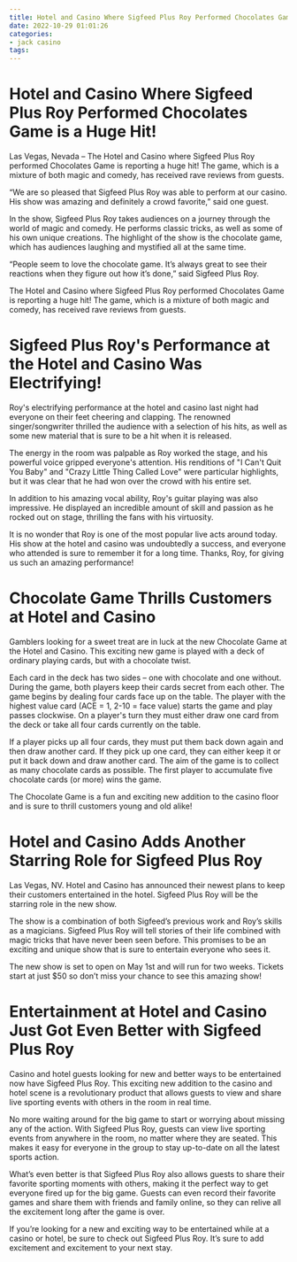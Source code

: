 ```yaml
---
title: Hotel and Casino Where Sigfeed Plus Roy Performed Chocolates Game is a Huge Hit!
date: 2022-10-29 01:01:26
categories:
- jack casino
tags:
---
```



#  Hotel and Casino Where Sigfeed Plus Roy Performed Chocolates Game is a Huge Hit!

Las Vegas, Nevada – The Hotel and Casino where Sigfeed Plus Roy performed Chocolates Game is reporting a huge hit! The game, which is a mixture of both magic and comedy, has received rave reviews from guests.

“We are so pleased that Sigfeed Plus Roy was able to perform at our casino. His show was amazing and definitely a crowd favorite,” said one guest.

In the show, Sigfeed Plus Roy takes audiences on a journey through the world of magic and comedy. He performs classic tricks, as well as some of his own unique creations. The highlight of the show is the chocolate game, which has audiences laughing and mystified all at the same time.

“People seem to love the chocolate game. It’s always great to see their reactions when they figure out how it’s done,” said Sigfeed Plus Roy.

The Hotel and Casino where Sigfeed Plus Roy performed Chocolates Game is reporting a huge hit! The game, which is a mixture of both magic and comedy, has received rave reviews from guests.

#  Sigfeed Plus Roy's Performance at the Hotel and Casino Was Electrifying!

Roy's electrifying performance at the hotel and casino last night had everyone on their feet cheering and clapping. The renowned singer/songwriter thrilled the audience with a selection of his hits, as well as some new material that is sure to be a hit when it is released.

The energy in the room was palpable as Roy worked the stage, and his powerful voice gripped everyone's attention. His renditions of "I Can't Quit You Baby" and "Crazy Little Thing Called Love" were particular highlights, but it was clear that he had won over the crowd with his entire set.

In addition to his amazing vocal ability, Roy's guitar playing was also impressive. He displayed an incredible amount of skill and passion as he rocked out on stage, thrilling the fans with his virtuosity.

It is no wonder that Roy is one of the most popular live acts around today. His show at the hotel and casino was undoubtedly a success, and everyone who attended is sure to remember it for a long time. Thanks, Roy, for giving us such an amazing performance!

#  Chocolate Game Thrills Customers at Hotel and Casino

Gamblers looking for a sweet treat are in luck at the new Chocolate Game at the Hotel and Casino. This exciting new game is played with a deck of ordinary playing cards, but with a chocolate twist.

Each card in the deck has two sides – one with chocolate and one without. During the game, both players keep their cards secret from each other. The game begins by dealing four cards face up on the table. The player with the highest value card (ACE = 1, 2-10 = face value) starts the game and play passes clockwise. On a player's turn they must either draw one card from the deck or take all four cards currently on the table.

If a player picks up all four cards, they must put them back down again and then draw another card. If they pick up one card, they can either keep it or put it back down and draw another card. The aim of the game is to collect as many chocolate cards as possible. The first player to accumulate five chocolate cards (or more) wins the game.

The Chocolate Game is a fun and exciting new addition to the casino floor and is sure to thrill customers young and old alike!

#  Hotel and Casino Adds Another Starring Role for Sigfeed Plus Roy

Las Vegas, NV. Hotel and Casino has announced their newest plans to keep their customers entertained in the hotel. Sigfeed Plus Roy will be the starring role in the new show.

The show is a combination of both Sigfeed’s previous work and Roy’s skills as a magicians. Sigfeed Plus Roy will tell stories of their life combined with magic tricks that have never been seen before. This promises to be an exciting and unique show that is sure to entertain everyone who sees it.

The new show is set to open on May 1st and will run for two weeks. Tickets start at just $50 so don’t miss your chance to see this amazing show!

#  Entertainment at Hotel and Casino Just Got Even Better with Sigfeed Plus Roy

Casino and hotel guests looking for new and better ways to be entertained now have Sigfeed Plus Roy. This exciting new addition to the casino and hotel scene is a revolutionary product that allows guests to view and share live sporting events with others in the room in real time.

No more waiting around for the big game to start or worrying about missing any of the action. With Sigfeed Plus Roy, guests can view live sporting events from anywhere in the room, no matter where they are seated. This makes it easy for everyone in the group to stay up-to-date on all the latest sports action.

What’s even better is that Sigfeed Plus Roy also allows guests to share their favorite sporting moments with others, making it the perfect way to get everyone fired up for the big game. Guests can even record their favorite games and share them with friends and family online, so they can relive all the excitement long after the game is over.

If you’re looking for a new and exciting way to be entertained while at a casino or hotel, be sure to check out Sigfeed Plus Roy. It’s sure to add excitement and excitement to your next stay.